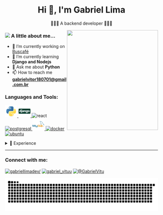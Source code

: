 <h1 align="center">Hi 👋, I'm Gabriel Lima</h1> 

<p align="center"> 👨🏻‍💻 A backend developer 👨🏻‍💻</p> 
<img align='right' src="https://camo.githubusercontent.com/62da68eb62b1e5f175f7d1f0191dd89a653d7908feb22d37d4a0ab07365d6791/68747470733a2f2f6d656469612e67697068792e636f6d2f6d656469612f4d3967624264396e6244724f5475314d71782f67697068792e676966" width="300" height="330" />

### <img src="https://media.giphy.com/media/VgCDAzcKvsR6OM0uWg/giphy.gif" width="50"> A little about me... 
- 🔭 I’m currently working on [Buscafé](https://github.com/Buscafe)
- 🌱 I’m currently learning **Django and Nodejs**
- 💬 Ask me about **Python**
- 📫 How to reach me **gabrielvitor180701@gmail.com.br**


<h3>Languages and Tools:</h3>
<p align="left"> 
     <a href="https://www.python.org" target="_blank"> <img src="https://raw.githubusercontent.com/devicons/devicon/master/icons/python/python-original.svg" alt="python" width="40" height="40"/> </a> 
     <a href="https://www.djangoproject.com/" target="_blank"> <img src="https://raw.githubusercontent.com/devicons/devicon/master/icons/django/django-original.svg" alt="django" width="40" height="40"/> </a
     <a href="https://nodejs.org" target="_blank"> <img src="https://github.com/Gabriel-limadev/devicon/blob/master/icons/nodejs/nodejs-original.svg" alt="react" width="40" height="40"/> </a> 
     <a href="https://www.postgresql.org/" target="_blank"> <img src="https://github.com/Gabriel-limadev/devicon/blob/master/icons/postgresql/postgresql-original.svg" alt="postgresql" width="30" height="30"/> </a> 
     <a href="https://www.mysql.com/" target="_blank"> <img src="https://raw.githubusercontent.com/devicons/devicon/master/icons/mysql/mysql-original-wordmark.svg" alt="mysql" width="40" height="40"/> </a>
     <a href="https://www.docker.com/" target="_blank"> <img src="https://github.com/Gabriel-limadev/devicon/blob/master/icons/docker/docker-original.svg" alt="docker" width="40" height="40"/> </a> 
     <a href="https://www.ubuntu.com/" target="_blank"> <img src="https://github.com/Gabriel-limadev/devicon/blob/master/icons/ubuntu/ubuntu-plain.svg" alt="ubuntu" width="40" height="40"/> </a>
</p>

<details>     
 <summary>📃 Experience</summary>

- 📖 **Software Developer**\
📆 2021 - 2022\
📍 **Escola Técnica Estadual** - Embu das Artes (SP), Brazil

<img align="right" src="https://img.shields.io/badge/Windows-0078D6?style=for-the-badge&logo=windows&logoColor=white" />

- 👨‍💻 **Technical Support**\
📆 2021 - moment\
📍 **Young apprentice** - São Paulo/SP, Brazil
</details>
  <hr>
  
  
<h3 align="left">Connect with me:</h3>
<p align="left">
<a href="https://linkedin.com/in/gabriellimadev/" target="blank"><img align="center" src="https://raw.githubusercontent.com/rahuldkjain/github-profile-readme-generator/master/src/images/icons/Social/linked-in-alt.svg" alt="gabriellimadev/" height="30" width="40" /></a>
<a href="https://instagram.com/gabriel_vituu" target="blank"><img align="center" src="https://raw.githubusercontent.com/rahuldkjain/github-profile-readme-generator/master/src/images/icons/Social/instagram.svg" alt="gabriel_vituu" height="30" width="40" /></a>
<a href="https://discord.gg/@GabrielVitu" target="blank"><img align="center" src="https://raw.githubusercontent.com/rahuldkjain/github-profile-readme-generator/master/src/images/icons/Social/discord.svg" alt="@GabrielVitu" height="30" width="40" /></a>
</p>

<div align="center">

 ![Snake animation](https://github.com/Gabriel-limadev/Gabriel-limadev/blob/output/github-contribution-grid-snake.svg)
     
</div>
